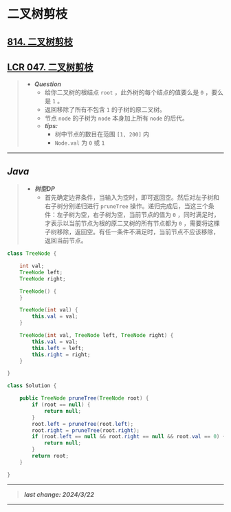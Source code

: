 # 二叉树剪枝

## [814. 二叉树剪枝](https://leetcode.cn/problems/binary-tree-pruning/)

## [LCR 047. 二叉树剪枝](https://leetcode.cn/problems/pOCWxh/)

> - ***Question***
>   - 给你二叉树的根结点 `root` ，此外树的每个结点的值要么是 `0` ，要么是 `1` 。
>   - 返回移除了所有不包含 `1` 的子树的原二叉树。
>   - 节点 `node` 的子树为 `node` 本身加上所有 `node` 的后代。
>   - ***tips:***
>     - 树中节点的数目在范围 `[1, 200]` 内
>     - `Node.val` 为 `0` 或 `1`

---

## *Java*

> - ***树型DP***
>   - 首先确定边界条件，当输入为空时，即可返回空。然后对左子树和右子树分别递归进行 `pruneTree` 操作。递归完成后，当这三个条件：左子树为空，右子树为空，当前节点的值为 `0` ，同时满足时，才表示以当前节点为根的原二叉树的所有节点都为 `0` ，需要将这棵子树移除，返回空。有任一条件不满足时，当前节点不应该移除，返回当前节点。

```java
class TreeNode {

    int val;
    TreeNode left;
    TreeNode right;

    TreeNode() {
    }

    TreeNode(int val) {
        this.val = val;
    }

    TreeNode(int val, TreeNode left, TreeNode right) {
        this.val = val;
        this.left = left;
        this.right = right;
    }

}

class Solution {

    public TreeNode pruneTree(TreeNode root) {
        if (root == null) {
            return null;
        }
        root.left = pruneTree(root.left);
        root.right = pruneTree(root.right);
        if (root.left == null && root.right == null && root.val == 0) {
            return null;
        }
        return root;
    }

}

```

---

> ***last change: 2024/3/22***

---
